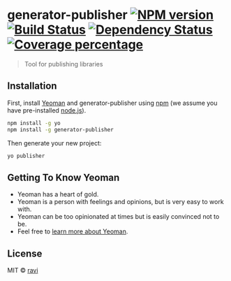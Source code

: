 # generator-publisher [![NPM version][npm-image]][npm-url] [![Build Status][travis-image]][travis-url] [![Dependency Status][daviddm-image]][daviddm-url] [![Coverage percentage][coveralls-image]][coveralls-url]
> Tool for publishing libraries

## Installation

First, install [Yeoman](http://yeoman.io) and generator-publisher using [npm](https://www.npmjs.com/) (we assume you have pre-installed [node.js](https://nodejs.org/)).

```bash
npm install -g yo
npm install -g generator-publisher
```

Then generate your new project:

```bash
yo publisher
```

## Getting To Know Yeoman

 * Yeoman has a heart of gold.
 * Yeoman is a person with feelings and opinions, but is very easy to work with.
 * Yeoman can be too opinionated at times but is easily convinced not to be.
 * Feel free to [learn more about Yeoman](http://yeoman.io/).

## License

MIT © [ravi]()


[npm-image]: https://badge.fury.io/js/generator-publisher.svg
[npm-url]: https://npmjs.org/package/generator-publisher
[travis-image]: https://travis-ci.com/ravi-kishan/generator-publisher.svg?branch=master
[travis-url]: https://travis-ci.com/ravi-kishan/generator-publisher
[daviddm-image]: https://david-dm.org/ravi-kishan/generator-publisher.svg?theme=shields.io
[daviddm-url]: https://david-dm.org/ravi-kishan/generator-publisher
[coveralls-image]: https://coveralls.io/repos/ravi-kishan/generator-publisher/badge.svg
[coveralls-url]: https://coveralls.io/r/ravi-kishan/generator-publisher
